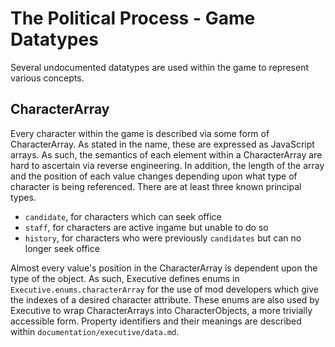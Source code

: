 # The Political Process - Game Datatypes

Several undocumented datatypes are used within the game to represent various concepts.

## CharacterArray

Every character within the game is described via some form of CharacterArray. As stated in the name, these are expressed as JavaScript arrays. As such, the semantics of each element within a CharacterArray are hard to ascertain via reverse engineering. In addition, the length of the array and the position of each value changes depending upon what type of character is being referenced. There are at least three known principal types.

- `candidate`, for characters which can seek office
- `staff`, for characters are active ingame but unable to do so
- `history`, for characters who were previously `candidates` but can no longer seek office

Almost every value's position in the CharacterArray is dependent upon the type of the object. As such, Executive defines enums in `Executive.enums.characterArray` for the use of mod developers which give the indexes of a desired character attribute. These enums are also used by Executive to wrap CharacterArrays into CharacterObjects, a more trivially accessible form. Property identifiers and their meanings are described within `documentation/executive/data.md`.